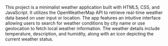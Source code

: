 This project is a minimalist weather application built with HTML5, CSS, and JavaScript. It utilizes the OpenWeatherMap API to retrieve real-time weather data based on user input or location. The app features an intuitive interface allowing users to search for weather conditions by city name or use geolocation to fetch local weather information. The weather details include temperature, description, and humidity, along with an icon depicting the current weather status.
